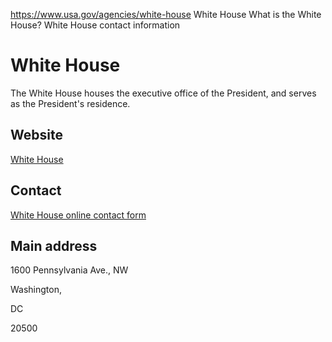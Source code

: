 

https://www.usa.gov/agencies/white-house
White House
What is the White House?
White House contact information

White House
===========

The White House houses the executive office of the President, and serves as the President's residence.

Website
-------

[White House](http://www.whitehouse.gov/)

Contact
-------

[White House online contact form](https://www.whitehouse.gov/contact/)

Main address
------------

1600 Pennsylvania Ave., NW
  

Washington,

DC

20500
